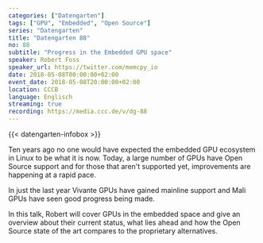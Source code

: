 ```yaml
---
categories: ["Datengarten"]
tags: ["GPU", "Embedded", "Open Source"]
series: "Datengarten"
title: "Datengarten 88"
no: 88
subtitle: "Progress in the Embedded GPU space"
speaker: Robert Foss
speaker_url: https://twitter.com/memcpy_io
date: 2018-05-08T00:00:00+02:00
event_date: 2018-05-08T20:00:00+02:00
location: CCCB
language: Englisch
streaming: true
recording: https://media.ccc.de/v/dg-88
---
```

{{< datengarten-infobox >}}

Ten years ago no one would have expected the embedded GPU ecosystem in Linux to be what it is now. Today, a large number of GPUs have Open Source support and for those that aren't supported yet, improvements are happening at a rapid pace.

In just the last year Vivante GPUs have gained mainline support and Mali GPUs have seen good progress being made.

In this talk, Robert will cover GPUs in the embedded space and give an overview about their current status, what lies ahead and how the Open Source state of the art compares
to the proprietary alternatives.

